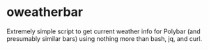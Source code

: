 # oweatherbar
Extremely simple script to get current weather info for Polybar (and presumably similar bars) using nothing more than bash, jq, and curl.
